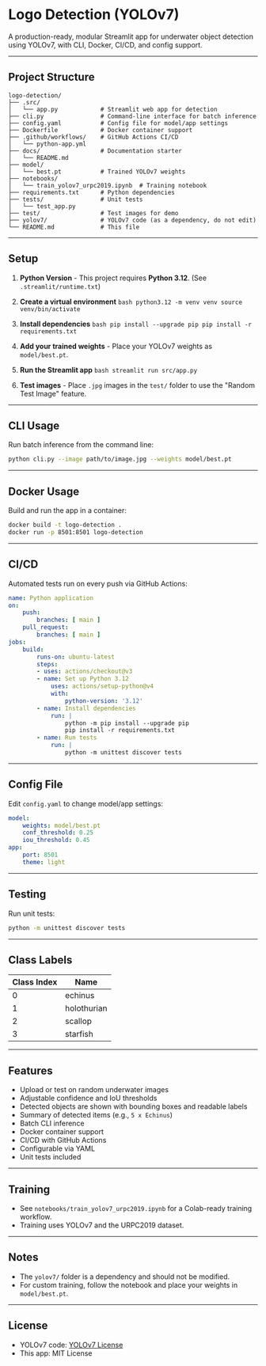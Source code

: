 
# Logo Detection (YOLOv7)

A production-ready, modular Streamlit app for underwater object detection using YOLOv7, with CLI, Docker, CI/CD, and config support.

---

## Project Structure

```plaintext
logo-detection/
├── .src/    
│   └── app.py            # Streamlit web app for detection    
├── cli.py                # Command-line interface for batch inference
├── config.yaml           # Config file for model/app settings
├── Dockerfile            # Docker container support
├── .github/workflows/    # GitHub Actions CI/CD
│   └── python-app.yml
├── docs/                 # Documentation starter
│   └── README.md
├── model/
│   └── best.pt           # Trained YOLOv7 weights
├── notebooks/
│   └── train_yolov7_urpc2019.ipynb  # Training notebook
├── requirements.txt      # Python dependencies
├── tests/                # Unit tests
│   └── test_app.py
├── test/                 # Test images for demo
├── yolov7/               # YOLOv7 code (as a dependency, do not edit)
└── README.md             # This file
```

---

## Setup

1. **Python Version**
        - This project requires **Python 3.12**. (See `.streamlit/runtime.txt`)

2. **Create a virtual environment**
        ```bash
        python3.12 -m venv venv
        source venv/bin/activate
        ```

3. **Install dependencies**
        ```bash
        pip install --upgrade pip
        pip install -r requirements.txt
        ```

4. **Add your trained weights**
        - Place your YOLOv7 weights as `model/best.pt`.

5. **Run the Streamlit app**
        ```bash
        streamlit run src/app.py
        ```

6. **Test images**
        - Place `.jpg` images in the `test/` folder to use the "Random Test Image" feature.

---

## CLI Usage

Run batch inference from the command line:

```bash
python cli.py --image path/to/image.jpg --weights model/best.pt
```

---

## Docker Usage

Build and run the app in a container:

```bash
docker build -t logo-detection .
docker run -p 8501:8501 logo-detection
```

---

## CI/CD

Automated tests run on every push via GitHub Actions:

```yaml
name: Python application
on:
    push:
        branches: [ main ]
    pull_request:
        branches: [ main ]
jobs:
    build:
        runs-on: ubuntu-latest
        steps:
        - uses: actions/checkout@v3
        - name: Set up Python 3.12
            uses: actions/setup-python@v4
            with:
                python-version: '3.12'
        - name: Install dependencies
            run: |
                python -m pip install --upgrade pip
                pip install -r requirements.txt
        - name: Run tests
            run: |
                python -m unittest discover tests
```

---

## Config File

Edit `config.yaml` to change model/app settings:

```yaml
model:
    weights: model/best.pt
    conf_threshold: 0.25
    iou_threshold: 0.45
app:
    port: 8501
    theme: light
```

---

## Testing

Run unit tests:

```bash
python -m unittest discover tests
```

---

## Class Labels

| Class Index | Name         |
|-------------|--------------|
| 0           | echinus      |
| 1           | holothurian  |
| 2           | scallop      |
| 3           | starfish     |

---

## Features
- Upload or test on random underwater images
- Adjustable confidence and IoU thresholds
- Detected objects are shown with bounding boxes and readable labels
- Summary of detected items (e.g., `5 x Echinus`)
- Batch CLI inference
- Docker container support
- CI/CD with GitHub Actions
- Configurable via YAML
- Unit tests included

---

## Training
- See `notebooks/train_yolov7_urpc2019.ipynb` for a Colab-ready training workflow.
- Training uses YOLOv7 and the URPC2019 dataset.

---

## Notes
- The `yolov7/` folder is a dependency and should not be modified.
- For custom training, follow the notebook and place your weights in `model/best.pt`.

---

## License
- YOLOv7 code: [YOLOv7 License](yolov7/LICENSE.md)
- This app: MIT License